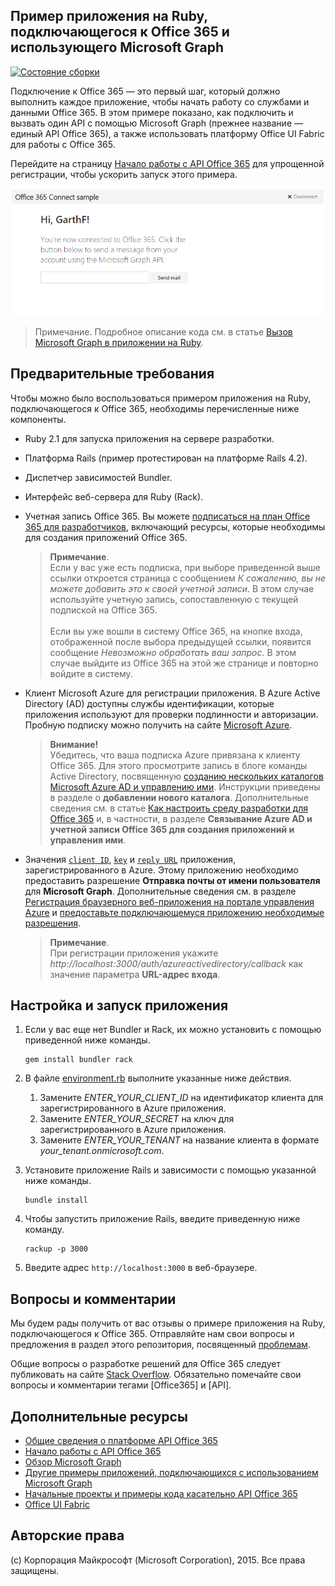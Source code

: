 ## Пример приложения на Ruby, подключающегося к Office 365 и использующего Microsoft Graph

[ ![Состояние сборки](https://api.travis-ci.org/microsoftgraph/ruby-connect-rest-sample.svg?branch=master)](https://travis-ci.org/microsoftgraph/ruby-connect-rest-sample)

Подключение к Office 365 — это первый шаг, который должно выполнить каждое приложение, чтобы начать работу со службами и данными Office 365. В этом примере показано, как подключить и вызвать один API с помощью Microsoft Graph (прежнее название — единый API Office 365), а также использовать платформу Office UI Fabric для работы с Office 365.

Перейдите на страницу [Начало работы с API Office 365](http://dev.office.com/getting-started/office365apis?platform=option-ruby#setup) для упрощенной регистрации, чтобы ускорить запуск этого примера.

![Снимок экрана с примером приложения на Ruby, подключающегося к Office 365](../readme-images/O365-Ruby-Microsoft-Graph-Connect.png)  

> Примечание. Подробное описание кода см. в статье [Вызов Microsoft Graph в приложении на Ruby](https://graph.microsoft.io/ru-ru/docs/platform/ruby).

## Предварительные требования

Чтобы можно было воспользоваться примером приложения на Ruby, подключающегося к Office 365, необходимы перечисленные ниже компоненты.

* Ruby 2.1 для запуска приложения на сервере разработки.
* Платформа Rails (пример протестирован на платформе Rails 4.2).
* Диспетчер зависимостей Bundler.
* Интерфейс веб-сервера для Ruby (Rack).
* Учетная запись Office 365. Вы можете [подписаться на план Office 365 для разработчиков](https://profile.microsoft.com/RegSysProfileCenter/wizardnp.aspx?wizid=14b845d0-938c-45af-b061-f798fbb4d170), включающий ресурсы, которые необходимы для создания приложений Office 365.

    > **Примечание**. <br />
	Если у вас уже есть подписка, при выборе приведенной выше ссылки откроется страница с сообщением *К сожалению, вы не можете добавить это к своей учетной записи*. В этом случае используйте учетную запись, сопоставленную с текущей подпиской на Office 365.<br /><br />
	Если вы уже вошли в систему Office 365, на кнопке входа, отображенной после выбора предыдущей ссылки, появится сообщение *Невозможно обработать ваш запрос*. В этом случае выйдите из Office 365 на этой же странице и повторно войдите в систему.
* Клиент Microsoft Azure для регистрации приложения. В Azure Active Directory (AD) доступны службы идентификации, которые приложения используют для проверки подлинности и авторизации. Пробную подписку можно получить на сайте [Microsoft Azure](https://account.windowsazure.com/SignUp).

    > **Внимание!**<br />
	Убедитесь, что ваша подписка Azure привязана к клиенту Office 365. Для этого просмотрите запись в блоге команды Active Directory, посвященную [созданию нескольких каталогов Microsoft Azure AD и управлению ими](http://blogs.technet.com/b/ad/archive/2013/11/08/creating-and-managing-multiple-windows-azure-active-directories.aspx). Инструкции приведены в разделе о **добавлении нового каталога**. Дополнительные сведения см. в статье [Как настроить среду разработки для Office 365](https://msdn.microsoft.com/office/office365/howto/setup-development-environment#bk_CreateAzureSubscription) и, в частности, в разделе **Связывание Azure AD и учетной записи Office 365 для создания приложений и управления ими**.
* Значения [```client ID```](app/Constants.rb#L29), [```key```](app/Constants.rb#L30) и [```reply URL```](app/Constants.rb#L31) приложения, зарегистрированного в Azure. Этому приложению необходимо предоставить разрешение **Отправка почты от имени пользователя** для **Microsoft Graph**. Дополнительные сведения см. в разделе [Регистрация браузерного веб-приложения на портале управления Azure](https://msdn.microsoft.com/office/office365/HowTo/add-common-consent-manually#bk_RegisterWebApp) и [предоставьте подключающемуся приложению необходимые разрешения](https://github.com/OfficeDev/O365-Ruby-Microsoft-Graph-Connect/wiki/Grant-permissions-to-the-Connect-application-in-Azure).

     > **Примечание**. <br />
	 При регистрации приложения укажите *http://localhost:3000/auth/azureactivedirectory/callback* как значение параметра **URL-адрес входа**.

## Настройка и запуск приложения

1. Если у вас еще нет Bundler и Rack, их можно установить с помощью приведенной ниже команды.

	```
	gem install bundler rack
	```
2. В файле [environment.rb](config/environment.rb) выполните указанные ниже действия.
    1. Замените *ENTER_YOUR_CLIENT_ID* на идентификатор клиента для зарегистрированного в Azure приложения.
    2. Замените *ENTER_YOUR_SECRET* на ключ для зарегистрированного в Azure приложения.
    3. Замените *ENTER_YOUR_TENANT* на название клиента в формате *your_tenant.onmicrosoft.com*.
3. Установите приложение Rails и зависимости с помощью указанной ниже команды.

	```
	bundle install
	```
4. Чтобы запустить приложение Rails, введите приведенную ниже команду.

	```
	rackup -p 3000
	```
5. Введите адрес ```http://localhost:3000``` в веб-браузере.

## Вопросы и комментарии

Мы будем рады получить от вас отзывы о примере приложения на Ruby, подключающегося к Office 365. Отправляйте нам свои вопросы и предложения в раздел этого репозитория, посвященный [проблемам](https://github.com/OfficeDev/O365-Ruby-Microsoft-Graph-Connect/issues).

Общие вопросы о разработке решений для Office 365 следует публиковать на сайте [Stack Overflow](http://stackoverflow.com/questions/tagged/Office365+API). Обязательно помечайте свои вопросы и комментарии тегами [Office365] и [API].
  
## Дополнительные ресурсы

* [Общие сведения о платформе API Office 365](https://msdn.microsoft.com/office/office365/howto/platform-development-overview)
* [Начало работы с API Office 365](http://dev.office.com/getting-started/office365apis)
* [Обзор Microsoft Graph](http://graph.microsoft.io/)
* [Другие примеры приложений, подключающихся с использованием Microsoft Graph](https://github.com/officedev?utf8=%E2%9C%93&query=Microsoft-Graph-Connect)
* [Начальные проекты и примеры кода касательно API Office 365](https://msdn.microsoft.com/office/office365/howto/starter-projects-and-code-samples)
* [Office UI Fabric](https://github.com/OfficeDev/Office-UI-Fabric)

## Авторские права
(c) Корпорация Майкрософт (Microsoft Corporation), 2015. Все права защищены.
